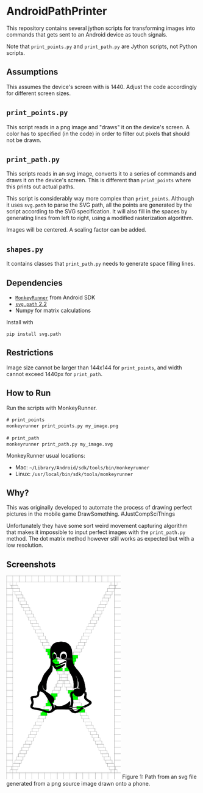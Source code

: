 # AndroidPathPrinter
This repository contains several jython scripts for transforming images into commands that gets sent to an Android device as touch signals.

Note that `print_points.py` and `print_path.py` are Jython scripts, not Python scripts.

## Assumptions
This assumes the device's screen with is 1440. Adjust the code accordingly for different screen sizes.

## `print_points.py`
This script reads in a png image and "draws" it on the device's screen. A color has to specified (in the code) in order to filter out pixels that should not be drawn.

## `print_path.py`
This scripts reads in an svg image, converts it to a series of commands and draws it on the device's screen. This is different than `print_points` where this prints out actual paths.

This script is considerably way more complex than `print_points`. Although it uses `svg.path` to parse the SVG path, all the points are generated by the script according to the SVG specification. It will also fill in the spaces by generating lines from left to right, using a modified rasterization algorithm.

Images will be centered. A scaling factor can be added.

## `shapes.py`
It contains classes that `print_path.py` needs to generate space filling lines.

## Dependencies
- [`MonkeyRunner`](https://developer.android.com/studio/test/monkeyrunner/index.html) from Android SDK
- [`svg.path` 2.2](https://pypi.python.org/pypi/svg.path) 
- Numpy for matrix calculations

Install with

    pip install svg.path

## Restrictions
Image size cannot be larger than 144x144 for `print_points`, and width cannot exceed 1440px for `print_path`.

## How to Run
Run the scripts with MonkeyRunner.

    # print_points
    monkeyrunner print_points.py my_image.png

    # print_path
    monkeyrunner print_path.py my_image.svg

MonkeyRunner usual locations:

- Mac: `~/Library/Android/sdk/tools/bin/monkeyrunner`
- Linux: `/usr/local/bin/sdk/tools/monkeyrunner`

## Why?
This was originally developed to automate the process of drawing perfect pictures in the mobile game DrawSomething. #JustCompSciThings

Unfortunately they have some sort weird movement capturing algorithm that makes it impossible to input perfect images with the `print_path.py` method. The dot matrix method however still works as expected but with a low resolution.

## Screenshots
<img src="https://github.com/derek1906/AndroidImagePrinter/blob/master/screenshot.png" width="300">  
Figure 1: Path from an svg file generated from a png source image drawn onto a phone.
